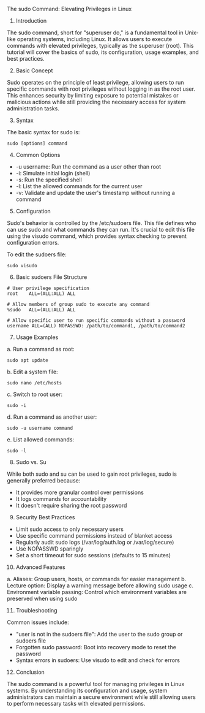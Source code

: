 The sudo Command: Elevating Privileges in Linux

1. Introduction

The sudo command, short for "superuser do," is a fundamental tool in Unix-like operating systems, including Linux. It allows users to execute commands with elevated privileges, typically as the superuser (root). This tutorial will cover the basics of sudo, its configuration, usage examples, and best practices.

2. Basic Concept

Sudo operates on the principle of least privilege, allowing users to run specific commands with root privileges without logging in as the root user. This enhances security by limiting exposure to potential mistakes or malicious actions while still providing the necessary access for system administration tasks.

3. Syntax

The basic syntax for sudo is:

```
sudo [options] command
```

4. Common Options

- -u username: Run the command as a user other than root
- -i: Simulate initial login (shell)
- -s: Run the specified shell
- -l: List the allowed commands for the current user
- -v: Validate and update the user's timestamp without running a command

5. Configuration

Sudo's behavior is controlled by the /etc/sudoers file. This file defines who can use sudo and what commands they can run. It's crucial to edit this file using the visudo command, which provides syntax checking to prevent configuration errors.

To edit the sudoers file:

```
sudo visudo
```

6. Basic sudoers File Structure

```
# User privilege specification
root    ALL=(ALL:ALL) ALL

# Allow members of group sudo to execute any command
%sudo   ALL=(ALL:ALL) ALL

# Allow specific user to run specific commands without a password
username ALL=(ALL) NOPASSWD: /path/to/command1, /path/to/command2
```

7. Usage Examples

a. Run a command as root:
```
sudo apt update
```

b. Edit a system file:
```
sudo nano /etc/hosts
```

c. Switch to root user:
```
sudo -i
```

d. Run a command as another user:
```
sudo -u username command
```

e. List allowed commands:
```
sudo -l
```

8. Sudo vs. Su

While both sudo and su can be used to gain root privileges, sudo is generally preferred because:
- It provides more granular control over permissions
- It logs commands for accountability
- It doesn't require sharing the root password

9. Security Best Practices

- Limit sudo access to only necessary users
- Use specific command permissions instead of blanket access
- Regularly audit sudo logs (/var/log/auth.log or /var/log/secure)
- Use NOPASSWD sparingly
- Set a short timeout for sudo sessions (defaults to 15 minutes)

10. Advanced Features

a. Aliases: Group users, hosts, or commands for easier management
b. Lecture option: Display a warning message before allowing sudo usage
c. Environment variable passing: Control which environment variables are preserved when using sudo

11. Troubleshooting

Common issues include:
- "user is not in the sudoers file": Add the user to the sudo group or sudoers file
- Forgotten sudo password: Boot into recovery mode to reset the password
- Syntax errors in sudoers: Use visudo to edit and check for errors

12. Conclusion

The sudo command is a powerful tool for managing privileges in Linux systems. By understanding its configuration and usage, system administrators can maintain a secure environment while still allowing users to perform necessary tasks with elevated permissions.
